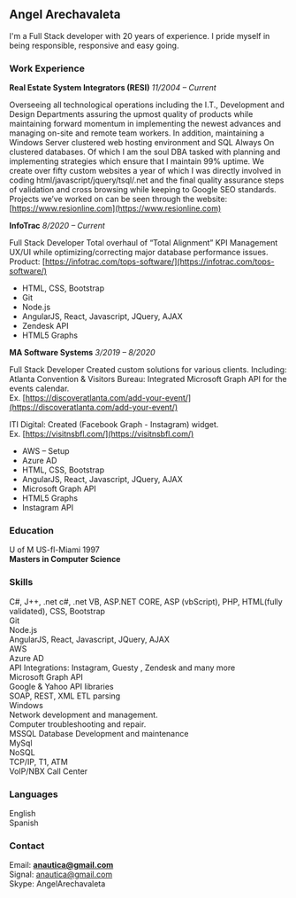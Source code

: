 ## Angel Arechavaleta

I'm a Full Stack developer with 20 years of experience.
I pride myself in being responsible, responsive and  easy going. 

### Work Experience


**Real Estate System Integrators (RESI)**
*11/2004 – Current*

Overseeing all technological operations including the I.T., Development and Design Departments assuring the upmost quality of products while maintaining forward momentum in implementing the newest advances and managing on-site and remote team workers. In addition, maintaining a Windows Server clustered web hosting environment and SQL Always On clustered databases. Of which I am the soul DBA tasked with planning and implementing strategies which ensure that I maintain 99% uptime. We create over fifty custom websites a year of which I was directly involved in coding html/javascript/jquery/tsql/.net and the final quality assurance steps of validation and cross browsing while keeping to Google SEO standards.
Projects we’ve worked on can be seen through the website:
[https://www.resionline.com](https://www.resionline.com)

**InfoTrac**
*8/2020 – Current*

Full Stack Developer
Total overhaul of “Total Alignment” KPI Management UX/UI while optimizing/correcting major database performance issues.<br>
Product: [https://infotrac.com/tops-software/](https://infotrac.com/tops-software/)  

* HTML, CSS, Bootstrap
* Git 
* Node.js
* AngularJS, React, Javascript, JQuery, AJAX
* Zendesk API
* HTML5 Graphs


**MA Software Systems**
*3/2019 – 8/2020*

Full Stack Developer
Created custom solutions for various clients. 
Including:
Atlanta Convention & Visitors Bureau: Integrated Microsoft Graph API for the events calendar. <br>
Ex. [https://discoveratlanta.com/add-your-event/](https://discoveratlanta.com/add-your-event/)

ITI Digital: Created (Facebook Graph - Instagram) widget. <br>
Ex. [https://visitnsbfl.com/](https://visitnsbfl.com/) 

* AWS – Setup 
* Azure AD
* HTML, CSS, Bootstrap
* AngularJS, React, Javascript, JQuery, AJAX
* Microsoft Graph API
* HTML5 Graphs
* Instagram API



### Education

U of M US-fl-Miami 1997<br>
**Masters in Computer Science** 



### Skills

C#, J++, .net c#, .net VB, ASP.NET CORE, ASP (vbScript), PHP, HTML(fully validated), CSS, Bootstrap <br>
Git  <br>
Node.js <br>
AngularJS, React, Javascript, JQuery, AJAX  <br>
AWS <br>
Azure AD <br>
API Integrations: Instagram, Guesty , Zendesk and many more <br>
Microsoft Graph API <br>
Google & Yahoo API libraries <br>
SOAP, REST, XML ETL parsing <br>
Windows  <br>
Network development and management.  <br>
Computer troubleshooting and repair.  <br>
MSSQL Database Development and maintenance  <br>
MySql <br>
NoSQL <br>
TCP/IP, T1, ATM  <br>
VoIP/NBX Call Center <br>

### Languages

English <br>
Spanish

### Contact

Email: **anautica@gmail.com**<br>
Signal: anautica@gmail.com<br>
Skype: AngelArechavaleta<br>

<style>
header, .footer {
  display: none;
}
</style>

